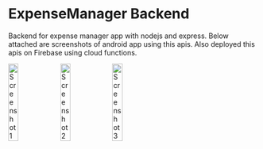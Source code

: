 # ExpenseManager Backend
Backend for expense manager app with nodejs and express. Below attached are screenshots of android app using this apis. Also deployed this apis on Firebase using cloud functions.

<img src="https://user-images.githubusercontent.com/41368971/224334396-0dfbb14d-9a62-4ef0-98b8-95fd7341ad2c.png" alt="Screenshot 1" width="20%" height="20%"/>
<img src="https://user-images.githubusercontent.com/41368971/224334696-26741d36-6b97-41ef-b77f-3b6c6e4ffa94.png" alt="Screenshot 2" height="20%" width="20%"/>
<img src="https://user-images.githubusercontent.com/41368971/224334793-ac6da5d9-7b15-4c48-917d-87a1e3a1948c.png" alt="Screenshot 3" height="20%" width="20%"/>
